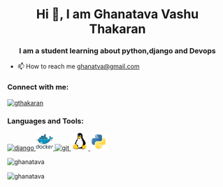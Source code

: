<h1 align="center">Hi 👋, I am Ghanatava Vashu Thakaran</h1>
<h3 align="center">I am a student learning about python,django and Devops</h3>

- 📫 How to reach me [ghanatva@gmail.com](ghanatva@gmail.com)

<h3 align="left">Connect with me:</h3>
<p align="left">
<a href="https://twitter.com/gthakaran" target="blank"><img align="center" src="https://raw.githubusercontent.com/rahuldkjain/github-profile-readme-generator/master/src/images/icons/Social/twitter.svg" alt="gthakaran" height="30" width="40" /></a>
</p>

<h3 align="left">Languages and Tools:</h3>
<p align="left"> <a href="https://www.djangoproject.com/" target="_blank" rel="noreferrer"> <img src="https://cdn.worldvectorlogo.com/logos/django.svg" alt="django" width="40" height="40"/> </a> <a href="https://www.docker.com/" target="_blank" rel="noreferrer"> <img src="https://raw.githubusercontent.com/devicons/devicon/master/icons/docker/docker-original-wordmark.svg" alt="docker" width="40" height="40"/> </a> <a href="https://git-scm.com/" target="_blank" rel="noreferrer"> <img src="https://www.vectorlogo.zone/logos/git-scm/git-scm-icon.svg" alt="git" width="40" height="40"/> </a> <a href="https://www.linux.org/" target="_blank" rel="noreferrer"> <img src="https://raw.githubusercontent.com/devicons/devicon/master/icons/linux/linux-original.svg" alt="linux" width="40" height="40"/> </a> <a href="https://www.python.org" target="_blank" rel="noreferrer"> <img src="https://raw.githubusercontent.com/devicons/devicon/master/icons/python/python-original.svg" alt="python" width="40" height="40"/> </a> </p>

<p><img align="center" src="https://github-readme-stats.vercel.app/api/top-langs?username=ghanatava&show_icons=true&locale=en&layout=compact" alt="ghanatava" /></p>

<p><img align="center" src="https://github-readme-streak-stats.herokuapp.com/?user=ghanatava&" alt="ghanatava" /></p>


